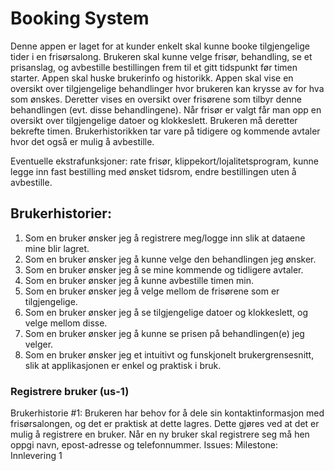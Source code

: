 # Booking System
Denne appen er laget for at kunder enkelt skal kunne booke tilgjengelige tider i en frisørsalong. Brukeren skal kunne velge frisør, behandling, se et prisanslag, og avbestille bestillingen frem til et gitt tidspunkt før timen starter. Appen skal huske brukerinfo og historikk. 
Appen skal vise en oversikt over tilgjengelige behandlinger hvor brukeren kan krysse av for hva som ønskes. Deretter vises en oversikt over frisørene som tilbyr denne behandlingen (evt. disse behandlingene). Når frisør er valgt får man opp en oversikt over tilgjengelige datoer og klokkeslett. Brukeren må deretter bekrefte timen. Brukerhistorikken tar vare på tidigere og kommende avtaler hvor det også er mulig å avbestille. 

Eventuelle ekstrafunksjoner: rate frisør, klippekort/lojalitetsprogram, kunne legge inn fast bestilling med ønsket tidsrom, endre bestillingen uten å avbestille.

## Brukerhistorier:
1. Som en bruker ønsker jeg å registrere meg/logge inn slik at dataene mine blir lagret.
2. Som en bruker ønsker jeg å kunne velge den behandlingen jeg ønsker.
3. Som en bruker ønsker jeg å se mine kommende og tidligere avtaler.
4. Som en bruker ønsker jeg å kunne avbestille timen min.
5. Som en bruker ønsker jeg å velge mellom de frisørene som er tilgjengelige.
6. Som en bruker ønsker jeg å se tilgjengelige datoer og klokkeslett, og velge mellom disse. 
7. Som en bruker ønsker jeg å kunne se prisen på behandlingen(e) jeg velger.
8. Som en bruker ønsker jeg et intuitivt og funskjonelt brukergrensesnitt, slik at applikasjonen er enkel og praktisk i bruk.


### Registrere bruker (us-1)
Brukerhistorie #1:
Brukeren har behov for å dele sin kontaktinformasjon med frisørsalongen, og det er praktisk at dette lagres. Dette gjøres ved at det er mulig å registrere en bruker. Når en ny bruker skal registrere seg må hen oppgi navn, epost-adresse og telefonnummer.
Issues:
Milestone: Innlevering 1